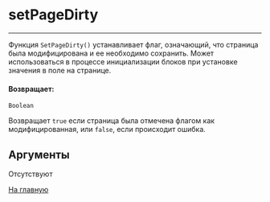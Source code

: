 # setPageDirty

---

Функция `SetPageDirty()` устанавливает флаг, означающий, что страница была модифицирована и ее необходимо сохранить.
Может использоваться в процессе инициализации блоков при установке значения в поле на странице.

#### Возвращает:

`Boolean`

Возвращает `true` если страница была отмечена флагом как модифицированная, или `false`, если происходит ошибка.

## Аргументы

Отсутствуют



[На главную](./)